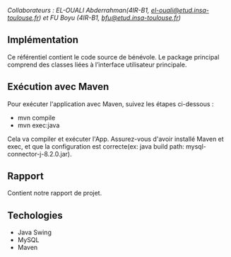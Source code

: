 *Collaborateurs :  EL-OUALI Abderrahman(4IR-B1, el-ouali@etud.insa-toulouse.fr) et FU Boyu (4IR-B1, bfu@etud.insa-toulouse.fr)*

## Implémentation
<p>
  Ce référentiel contient le code source de bénévole. Le package principal comprend des classes liées à l’interface utilisateur principale.
</p>

## Exécution avec Maven
<p>
  Pour exécuter l'application avec Maven, suivez les étapes ci-dessous :
    <ul>
        <li>mvn compile</li>
        <li>mvn exec:java</li>
    </ul> 
  Cela va compiler et exécuter l'App. Assurez-vous d'avoir installé Maven et exec, et que la configuration est correcte(ex: java build path: mysql-connector-j-8.2.0.jar).
</p>

## Rapport
<p>
  Contient notre rapport de projet.
</p>

## Techologies 
<p>
    <ul>
        <li>Java Swing</li>
        <li>MySQL</li>
        <li>Maven</li>        
    </ul>
</p>
